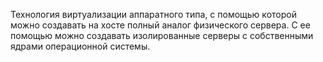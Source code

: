 Технология виртуализации аппаратного типа, с помощью которой можно создавать на хосте полный аналог физического сервера. С ее помощью можно создавать изолированные серверы с собственными ядрами операционной системы.